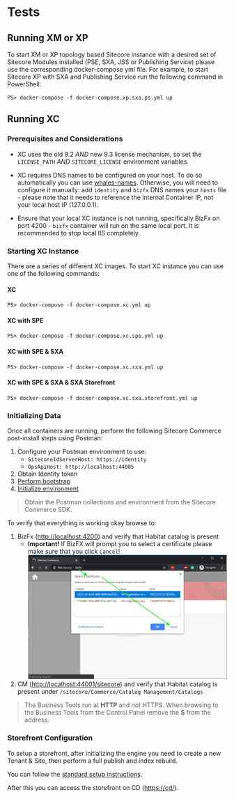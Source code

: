 # Tests

## Running XM or XP

To start XM or XP topology based Sitecore instance with a desired set of Sitecore Modules installed (PSE, SXA, JSS or Publishing Service) please use the corresponding docker-compose yml file. For example, to start Sitecore XP with SXA and Publishing Service run the following command in PowerShell:

```{.ps1}
PS> docker-compose -f docker-compose.xp.sxa.ps.yml up
```

## Running XC

### Prerequisites and Considerations

- XC uses the old 9.2 *AND* new 9.3 license mechanism, so set the `LICENSE_PATH` *AND* `SITECORE_LICENSE` environment variables.

- XC requires DNS names to be configured on your host. To do so automatically you can use [whales-names](https://github.com/gregolsky/whales-names). Otherwise, you will need to configure it manually: add `identity` and `bizfx` DNS names your `hosts` file - please note that it needs to reference the internal Container IP, not your local host IP (127.0.0.1).

- Ensure that your local XC instance is not running, specifically BizFx on port 4200 - `bizfx` container will run on the same local port. It is recommended to stop local IIS completely.

### Starting XC Instance

There are a series of different XC images. To start XC instance you can use one of the following commands:

#### XC

```{.ps1}
PS> docker-compose -f docker-compose.xc.yml up
```

#### XC with SPE

```{.ps1}
PS> docker-compose -f docker-compose.xc.spe.yml up
```

#### XC with SPE & SXA

```{.ps1}
PS> docker-compose -f docker-compose.xc.sxa.yml up
```

#### XC with SPE & SXA & SXA Storefront

```{.ps1}
PS> docker-compose -f docker-compose.xc.sxa.storefront.yml up
```

### Initializing Data

Once all containers are running, perform the following Sitecore Commerce post-install steps using Postman:

1. Configure your Postman environment to use:
    - `SitecoreIdServerHost: https://identity`
    - `OpsApiHost: http://localhost:44005`
2. Obtain Identity token
3. [Perform bootstrap](https://doc.sitecore.com/developers/93/sitecore-experience-commerce/en/bootstrap-the-commerce-engine.html)
4. [Initialize environment](https://doc.sitecore.com/developers/93/sitecore-experience-commerce/en/clean-and-initialize-the-environment.html)

> Obtain the Postman collections and environment from the Sitecore Commerce SDK.

To verify that everything is working okay browse to:

1. BizFx (<http://localhost:4200)> and verify that Habitat catalog is present
   - **Important!** If BizFX will prompt you to select a certificate please make sure that you click `Cancel`!
   ![BizFx Certificate Prompt](./readme/BizFx-certificate-prompt.png)
2. CM (<http://localhost:44001/sitecore>) and verify that Habitat catalog is present under `/sitecore/Commerce/Catalog Management/Catalogs`

> The Business Tools run at **HTTP** and *not* HTTPS. When browsing to the Business Tools from the Control Panel remove the **S** from the address.

### Storefront Configuration

To setup a storefront, after initializing the engine you need to create a new Tenant & Site, then perform a full publish and index rebuild.

You can follow the [standard setup instructions](https://doc.sitecore.com/users/91/sitecore-experience-commerce/en/set-up-a-storefront-site.html).

After this you can access the storefront on CD (<https://cd/>).
